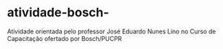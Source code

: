 # atividade-bosch-
Atividade orientada pelo professor José Eduardo Nunes Lino no Curso de Capacitação ofertado por Bosch/PUCPR
